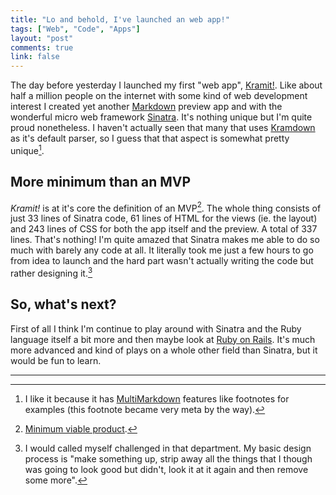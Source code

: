 ```yaml
---
title: "Lo and behold, I've launched an web app!"
tags: ["Web", "Code", "Apps"]
layout: "post"
comments: true
link: false
---
```


The day before yesterday I launched my first "web app",
[Kramit!](http://kramit.ellengummesson.com/). Like about half a million people
on the internet with some kind of web development interest I created yet another
[Markdown](http://daringfireball.net/projects/markdown/) preview app and with
the wonderful micro web framework [Sinatra](http://www.sinatrarb.com/). It's
nothing unique but I'm quite proud nonetheless. I haven't actually seen that
many that uses [Kramdown](http://kramdown.rubyforge.org/) as it's default
parser, so I guess that that aspect is somewhat pretty unique[^20130110-1].

## More minimum than an MVP

*Kramit!* is at it's core the definition of an MVP[^20130110-2]. The whole thing
consists of just 33 lines of Sinatra code, 61 lines of HTML for the views (ie.
the layout) and 243 lines of CSS for both the app itself and the preview.
A total of 337 lines. That's nothing! I'm quite amazed that Sinatra makes me
able to do so much with barely any code at all. It literally took me just a few
hours to go from idea to launch and the hard part wasn't actually writing the
code but rather designing it.[^20130110-3]

## So, what's next?

First of all I think I'm continue to play around with Sinatra and the Ruby
language itself a bit more and then maybe look at [Ruby on
Rails](http://rubyonrails.org/). It's much more advanced and kind of plays on
a whole other field than Sinatra, but it would be fun to learn.

* * *

[^20130110-1]: I like it because it has [MultiMarkdown](http://fletcherpenney.net/multimarkdown/) features like footnotes for examples (this footnote became very meta by the way).

[^20130110-2]: [Minimum viable product](http://en.wikipedia.org/wiki/Minimum_viable_product).

[^20130110-3]: I would called myself challenged in that department. My basic design process is "make something up, strip away all the things that I though was going to look good but didn't, look it at it again and then remove some more".
